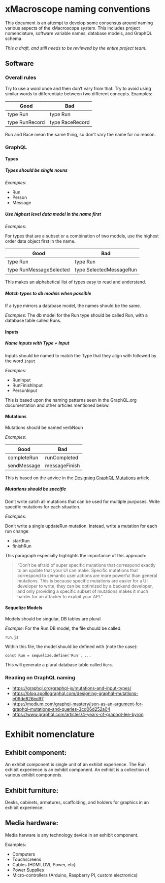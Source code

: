 # xMacroscope naming conventions

This document is an attempt to develop some consensus around naming various aspects of the xMacroscope system. This includes project nomenclature, software variable names, database models, and GraphQL schema.

_This a draft, and still needs to be reviewed by the entire project team._

## Software

### Overall rules
Try to use a word once and then don’t vary from that. Try to avoid using similar words to differentiate between two different concepts.
Examples:

| Good           | Bad |
|----------------|-----|
| type Run       | type Run |
| type RunRecord | type RaceRecord |


Run and Race mean the same thing, so don’t vary the name for no reason.

### GraphQL

#### Types

##### Types should be single nouns

_Examples:_
 - Run
 - Person
 - Message
 
##### Use highest level data model in the name first

_Examples:_

For types that are a subset or a combination of two models, use the highest order data object first in the name.

| Good           | Bad |
|----------------|-----|
| type Run | type Run |
| type RunMessageSelected | type SelectedMessageRun |

This makes an alphabetical list of types easy to read and understand.

##### Match types to db models when possible

If a type mirrors a database model, the names should be the same.

_Examples:_
The db model for the Run type should be called Run, with a database table called Runs.

#### Inputs
##### Name inputs with Type + Input
Inputs should be named to match the Type that they align with followed by the word `Input`

_Examples:_
 - RunInput
 - RunFinishInput
 - PersonInput

This is based upon the naming patterns seen in the GraphQL.org documentation and other articles mentioned below.

#### Mutations
Mutations should be named verbNoun

_Examples:_

| Good           | Bad |
|----------------|-----|
| completeRun | runCompleted |
| sendMessage | messageFinish |

This is based on the advice in the [Designing GraphQL Mutations](https://blog.apollographql.com/designing-graphql-mutations-e09de826ed97) article.

##### Mutations should be specific
Don’t write catch all mutations that can be used for multiple purposes. Write specific mutations for each situation.

_Examples:_

Don’t write a single updateRun mutation. Instead, write a mutation for each run change:
 - startRun
 - finishRun

This paragraph especially highlights the importance of this approach:
> “Don’t be afraid of super specific mutations that correspond exactly to an update that your UI can make. Specific mutations that correspond to semantic user actions are more powerful than general mutations. This is because specific mutations are easier for a UI developer to write, they can be optimized by a backend developer, and only providing a specific subset of mutations makes it much harder for an attacker to exploit your API.”

#### Sequelize Models
Models should be singular, DB tables are plural

_Example:_
For the Run DB model, the file should be called:

    run.js

Within this file, the model should be defined with (note the case):

    const Run = sequelize.define('Run', ...

This will generate a plural database table called `Runs`.

### Reading on GraphQL naming
 - https://graphql.org/graphql-js/mutations-and-input-types/
 - https://blog.apollographql.com/designing-graphql-mutations-e09de826ed97
 - https://medium.com/graphql-mastery/json-as-an-argument-for-graphql-mutations-and-queries-3cd06d252a04
 - https://www.graphql.com/articles/4-years-of-graphql-lee-byron

# Exhibit nomenclature
## Exhibit component:
An exhibit component is single unit of an exhibit experience. The Run exhibit experience is an exhibit component. An exhibit is a collection of various exhibit components.

## Exhibit furniture:
Desks, cabinets, armatures, scaffolding, and holders for graphics in an exhibit experience.

## Media hardware:
Media harware is any technology device in an exhibit component.

Examples:
 - Computers
 - Touchscreens
 - Cables (HDMI, DVI, Power, etc)
 - Power Supplies
 - Micro-controllers (Arduino, Raspberry PI, custom electronics)
